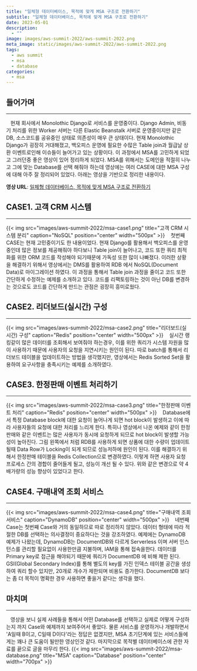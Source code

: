 ```yaml
---
title: "일체형 데이터베이스, 목적에 맞게 MSA 구조로 전환하기"
subtitle: "일체형 데이터베이스, 목적에 맞게 MSA 구조로 전환하기"
date: 2023-05-01
description:
  - ""
image: images/aws-summit-2022/aws-summit-2022.png
meta_image: static/images/aws-summit-2022/aws-summit-2022.png
tags:
  - aws summit
  - msa
  - database
categories:
  - msa
---
```


## 들어가며

---

&nbsp;&nbsp;&nbsp;현재 회사에서 Monolothic Django로 서비스를 운영중이다. Django Admin, 비동기 처리를 위한 Worker 서버는 다른 Elastic Beanstalk 서버로 운영중이지만 같은 DB, 소스코드를 공유중인 상태로 의존성이 매우 큰 상태이다. 현재 Monolothic Django가 굉장히 거대해졌고, 백오피스 운영에 필요한 수많은 Table join과 월급날 상환 이벤트로인해 이슈들이 늘어가고 있는 상황이다. 이 과정에서 MSA를 고민하게 되었고 그러던중 좋은 영상이 있어 정리하게 되었다. MSA를 위해서는 도메인을 적절히 나누고 그에 맞는 Database를 선택 해줘야 하는데 영상에는 여러 CASE에 대한 MSA 구성에 대해 아주 잘 정리되어 있었다. 아래는 영상을 기반으로 정리한 내용이다.

**영상 URL**: <a href="https://www.youtube.com/watch?v=R4-mC4D_JN4" target="_blank">일체형 데이터베이스, 목적에 맞게 MSA 구조로 전환하기</a>

## CASE1. 고객 CRM 시스템

---

{{< img src="images/aws-summit-2022/msa-case1.png" title="고객 CRM 시스템 분리" caption="NoSQL" position="center" width="500px" >}}
&nbsp;&nbsp;&nbsp;첫번째 CASE는 현재 고민중이기도 한 내용이었다. 현재 Django를 활용해서 백오피스를 운영중인데 많은 정보를 제공해줘야 하다보니 Table join이 늘어나고, 코드 또한 쿼리 최적화를 위한 ORM 코드를 작성해야 되기때문에 가독성 또한 많이 나빠졌다. 이러한 상황을 해결하기 위해서 영상에서는 DMS를 활용하여 RDB 에서 NoSQL(Document Data)로 마이그레이션 하였다. 이 과정을 통해서 Table join 과정을 줄이고 코드 또한 간단하게 수정하는 예제를 소개하고 있다. 코드를 리팩토링하는 것이 아닌 DB를 변경하는 것으로도 코드를 간단하게 만드는 관점은 굉장히 흥미로웠다.

## CASE2. 리더보드(실시간) 구성

---

{{< img src="images/aws-summit-2022/msa-case2.png" title="리더보드(실시간) 구성" caption="Redis" position="center" width="500px" >}}
&nbsp;&nbsp;&nbsp;실시간 랭킹같이 많은 데이터를 조회해서 보여줘야 하는경우, 이를 위한 쿼리가 시스템 자원을 많이 사용하기 때문에 사용자의 요청을 지연시키는 원인이 된다. 따로 batch를 통해서 리더보드 테이블을 업데이트하는 방법을 생각했지만, 영상에서는 Redis Sorted Set을 활용하여 요구사항을 충족시키는 예제를 소개하였다.

## CASE3. 한정판매 이벤트 처리하기

---

{{< img src="images/aws-summit-2022/msa-case3.png" title="한정판매 이벤트 처리" caption="Redis" position="center" width="500px" >}}
&nbsp;&nbsp;&nbsp;Database에서 특정 Database block에 대한 요청이 늘어나게 되면 hot block이 발생하고 이에 따라 사용자들의 요청에 대한 처리를 느리게 한다. 특히나 영상에서 나온 예제와 같이 한정판매와 같은 이벤트는 많은 사용자가 동시에 요청하게 되므로 hot block이 발생할 가능성이 높아진다. 그림 왼쪽에서 처럼 RDB를 사용하게 되면 상품에 대한 수량이 업데이트 될때 Data Row가 Locking이 되게 되므로 성능저하에 원인이 된다. 이를 해결하기 위해서 한정판매 테이블을 Redis Collection으로 변경하였다. 이렇게 하면 사용자 요청 프로세스 간의 경합이 줄어들게 될고, 성능이 개선 될 수 있다. 위와 같은 변경으로 약 4배가량의 성능 향상이 있었다고 한다.

## CASE4. 구매내역 조회 서비스

---

{{< img src="images/aws-summit-2022/msa-case4.png" title="구매내역 조회 서비스" caption="DynamoDB" position="center" width="500px" >}}
&nbsp;&nbsp;&nbsp;네번째 Case는 첫번째 Case와 거의 동일하므로 따로 정리하지 않았다. 데이터 형태에 따라 적절한 DB를 선택하는 의사결정이 중요하다는 것을 강조하였다. 예제에는 DynamoDB 예제가 나왔는데, DynamoDB는 DocumentDB와 다르게 Serverless 이며 서버 인스턴스를 관리할 필요없이 사용한만큼 지불하며, IAM을 통해 접속을한다. 데이터를 Primary key로 접근을 해야되기 때문에 쿼리가 DocumentDB 에 비해 제한 된다. GSI(Global Secondary Index)를 통해 별도의 key를 가진 인덱스 테이블 공간을 생성하여 쿼리 할수 있지만, 20개로 개수가 제한되며 비용도 증가한다. DocumentDB 보다는 좀 더 목적이 명확한 경우 사용하면 좋을거 같다는 생각을 했다.

## 마치며

---

&nbsp;&nbsp;&nbsp;영상을 보니 실제 사례들을 통해서 어떤 Database를 선택하고 실제로 어떻게 구성하는지 까지 Case와 예제까지 보여주어서 좋았다. 물론 서비스를 운영하거나 개발하면서 'A일때 B이고, C일때 D이다'라는 정답은 없겠지만, MSA 초기단계에 있는 서비스들에게는 꽤나 큰 도움이 될만한 영상인것 같다. 마지막으로 목적별 데이터베이스에 관한 자료를 끝으로 글을 마무리 한다.
{{< img src="images/aws-summit-2022/msa-database.png" title="MSA" caption="Database" position="center" width="700px" >}}
